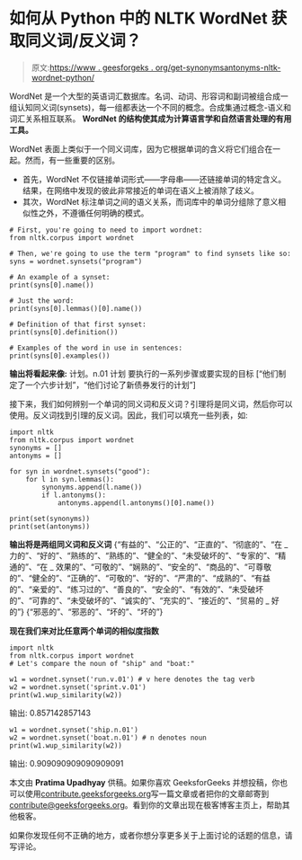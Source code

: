 # 如何从 Python 中的 NLTK WordNet 获取同义词/反义词？

> 原文:[https://www . geesforgeks . org/get-synonymsantonyms-nltk-wordnet-python/](https://www.geeksforgeeks.org/get-synonymsantonyms-nltk-wordnet-python/)

WordNet 是一个大型的英语词汇数据库。名词、动词、形容词和副词被组合成一组认知同义词(synsets)，每一组都表达一个不同的概念。合成集通过概念-语义和词汇关系相互联系。
**WordNet 的结构使其成为计算语言学和自然语言处理的有用工具。**

WordNet 表面上类似于一个同义词库，因为它根据单词的含义将它们组合在一起。然而，有一些重要的区别。

*   首先，WordNet 不仅链接单词形式——字母串——还链接单词的特定含义。结果，在网络中发现的彼此非常接近的单词在语义上被消除了歧义。
*   其次，WordNet 标注单词之间的语义关系，而词库中的单词分组除了意义相似性之外，不遵循任何明确的模式。

```
# First, you're going to need to import wordnet:
from nltk.corpus import wordnet

# Then, we're going to use the term "program" to find synsets like so:
syns = wordnet.synsets("program")

# An example of a synset:
print(syns[0].name())

# Just the word:
print(syns[0].lemmas()[0].name())

# Definition of that first synset:
print(syns[0].definition())

# Examples of the word in use in sentences:
print(syns[0].examples())
```

**输出将看起来像:**
计划。n.01
计划
要执行的一系列步骤或要实现的目标
[“他们制定了一个六步计划”，“他们讨论了新债券发行的计划”]

接下来，我们如何辨别一个单词的同义词和反义词？引理将是同义词，然后你可以使用。反义词找到引理的反义词。因此，我们可以填充一些列表，如:

```
import nltk
from nltk.corpus import wordnet
synonyms = []
antonyms = []

for syn in wordnet.synsets("good"):
    for l in syn.lemmas():
        synonyms.append(l.name())
        if l.antonyms():
            antonyms.append(l.antonyms()[0].name())

print(set(synonyms))
print(set(antonyms))
```

**输出将是两组同义词和反义词**
{“有益的”、“公正的”、“正直的”、“彻底的”、“在 _ 力的”、“好的”、“熟练的”、“熟练的”、“健全的”、“未受破坏的”、“专家的”、“精通的”、“在 _ 效果的”、“可敬的”、“娴熟的”、“安全的”、“商品的”、“可尊敬的”、“健全的”、“正确的”、“可敬的”、“好的”、“严肃的”、“成熟的”、“有益的”、“亲爱的”、“练习过的”、“善良的”、“安全的”、“有效的”、“未受破坏的”、“可靠的”、“未受破坏的”、“诚实的”、“充实的”、“接近的”、“贸易的 _ 好的”} {“邪恶的”、“邪恶的”、“坏的”、“坏的”}

**现在我们来对比任意两个单词的相似度指数**

```
import nltk
from nltk.corpus import wordnet
# Let's compare the noun of "ship" and "boat:"

w1 = wordnet.synset('run.v.01') # v here denotes the tag verb
w2 = wordnet.synset('sprint.v.01')
print(w1.wup_similarity(w2))
```

输出:
0.857142857143

```
w1 = wordnet.synset('ship.n.01')
w2 = wordnet.synset('boat.n.01') # n denotes noun
print(w1.wup_similarity(w2))
```

输出:
0.909090909090909091

本文由 **Pratima Upadhyay** 供稿。如果你喜欢 GeeksforGeeks 并想投稿，你也可以使用[contribute.geeksforgeeks.org](http://contribute.geeksforgeeks.org)写一篇文章或者把你的文章邮寄到 contribute@geeksforgeeks.org。看到你的文章出现在极客博客主页上，帮助其他极客。

如果你发现任何不正确的地方，或者你想分享更多关于上面讨论的话题的信息，请写评论。